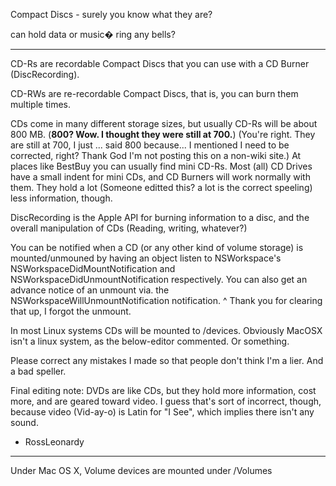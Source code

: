 Compact Discs - surely you know what they are?

can hold data or music� ring any bells?

----
CD-Rs are recordable Compact Discs that you can use with a CD Burner (DiscRecording).

CD-RWs are re-recordable Compact Discs, that is, you can burn them multiple times.

CDs come in many different storage sizes, but usually CD-Rs will be about 800 MB. (**800? Wow. I thought they were still at 700.**) (You're right. They are still at 700, I just ... said 800 because... I mentioned I need to be corrected, right? Thank God I'm not posting this on a non-wiki site.)  At places like BestBuy you can usually find mini CD-Rs. Most (all) CD Drives have a small indent for mini CDs, and CD Burners will work normally with them. They hold a lot (Someone editted this? a lot is the correct speeling) less information, though.

DiscRecording is the Apple API for burning information to a disc, and the overall manipulation of CDs (Reading, writing, whatever?)

You can be notified when a CD (or any other kind of volume storage) is mounted/unmouned by having an object listen to NSWorkspace's NSWorkspaceDidMountNotification and NSWorkspaceDidUnmountNotification respectively. You can also get an advance notice of an unmount via. the NSWorkspaceWillUnmountNotification notification.
^ Thank you for clearing that up, I forgot the unmount.

In most Linux systems CDs will be mounted to /devices. Obviously MacOSX isn't a linux system, as the below-editor commented.
Or something.

Please correct any mistakes I made so that people don't think I'm a lier. And a bad speller.

Final editing note: DVDs are like CDs, but they hold more information, cost more, and are geared toward video. I guess that's sort of incorrect, though, because video (Vid-ay-o) is Latin for "I See", which implies there isn't any sound.
- RossLeonardy

----
Under Mac OS X, Volume devices are mounted under /Volumes
